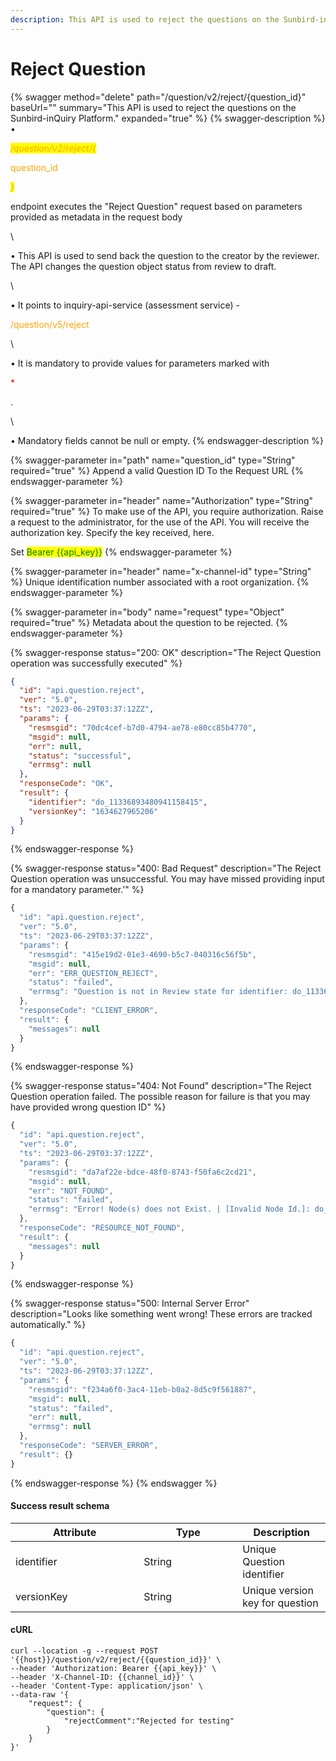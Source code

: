 ```yaml
---
description: This API is used to reject the questions on the Sunbird-inQuiry Platform.
---
```


# Reject Question

{% swagger method="delete" path="/question/v2/reject/{question_id}" baseUrl="" summary="This API is used to reject the questions on the Sunbird-inQuiry Platform." expanded="true" %}
{% swagger-description %}
• 

_<mark style="color:orange;">/question/v2/reject/{</mark>_

<mark style="color:orange;">

question_id

</mark>

_<mark style="color:orange;">}</mark>_

 endpoint executes the "Reject Question" request based on parameters provided as metadata in the request body

\


• This API is used to send back the question to the creator by the reviewer. The API changes the question object status from review to draft.

\


• It points to inquiry-api-service (assessment service) - 

<mark style="color:orange;">

/question/v5/reject

</mark>

\


• It is mandatory to provide values for parameters marked with 

<mark style="color:red;">

\*

</mark>

.

\


• Mandatory fields cannot be null or empty.
{% endswagger-description %}

{% swagger-parameter in="path" name="question_id" type="String" required="true" %}
Append a valid Question ID To the Request URL
{% endswagger-parameter %}

{% swagger-parameter in="header" name="Authorization" type="String" required="true" %}
To make use of the API, you require authorization. Raise a request to the administrator, for the use of the API. You will receive the authorization key. Specify the key received, here.

Set <mark style="color:green;">Bearer \{{api\_key\}}</mark>
{% endswagger-parameter %}

{% swagger-parameter in="header" name="x-channel-id" type="String" %}
Unique identification number associated with a root organization.
{% endswagger-parameter %}

{% swagger-parameter in="body" name="request" type="Object" required="true" %}
Metadata about the question to be rejected.
{% endswagger-parameter %}

{% swagger-response status="200: OK" description="The Reject Question operation was successfully executed" %}
```json
{
  "id": "api.question.reject",
  "ver": "5.0",
  "ts": "2023-06-29T03:37:12ZZ",
  "params": {
    "resmsgid": "70dc4cef-b7d0-4794-ae78-e80cc85b4770",
    "msgid": null,
    "err": null,
    "status": "successful",
    "errmsg": null
  },
  "responseCode": "OK",
  "result": {
    "identifier": "do_11336893480941158415",
    "versionKey": "1634627965206"
  }
}
```
{% endswagger-response %}

{% swagger-response status="400: Bad Request" description="The Reject Question operation was unsuccessful. You may have missed providing input for a mandatory parameter.'" %}
```javascript
{
  "id": "api.question.reject",
  "ver": "5.0",
  "ts": "2023-06-29T03:37:12ZZ",
  "params": {
    "resmsgid": "415e19d2-01e3-4690-b5c7-040316c56f5b",
    "msgid": null,
    "err": "ERR_QUESTION_REJECT",
    "status": "failed",
    "errmsg": "Question is not in Review state for identifier: do_11336893480941158415"
  },
  "responseCode": "CLIENT_ERROR",
  "result": {
    "messages": null
  }
}
```
{% endswagger-response %}

{% swagger-response status="404: Not Found" description="The Reject Question operation failed. The possible reason for failure is that you may have provided wrong question ID" %}
```javascript
{
  "id": "api.question.reject",
  "ver": "5.0",
  "ts": "2023-06-29T03:37:12ZZ",
  "params": {
    "resmsgid": "da7af22e-bdce-48f0-8743-f50fa6c2cd21",
    "msgid": null,
    "err": "NOT_FOUND",
    "status": "failed",
    "errmsg": "Error! Node(s) does not Exist. | [Invalid Node Id.]: do_11336893480941158908"
  },
  "responseCode": "RESOURCE_NOT_FOUND",
  "result": {
    "messages": null
  }
}
```
{% endswagger-response %}

{% swagger-response status="500: Internal Server Error" description="Looks like something went wrong! These errors are tracked automatically." %}
```javascript
{
  "id": "api.question.reject",
  "ver": "5.0",
  "ts": "2023-06-29T03:37:12ZZ",
  "params": {
    "resmsgid": "f234a6f0-3ac4-11eb-b0a2-8d5c9f561887",
    "msgid": null,
    "status": "failed",
    "err": null,
    "errmsg": null
  },
  "responseCode": "SERVER_ERROR",
  "result": {}
}
```
{% endswagger-response %}
{% endswagger %}

#### Success result schema

<table><thead><tr><th width="189.33333333333331">Attribute</th><th width="142">Type</th><th>Description</th></tr></thead><tbody><tr><td>identifier</td><td>String</td><td>Unique Question identifier</td></tr><tr><td>versionKey</td><td>String</td><td>Unique version key for question</td></tr></tbody></table>

#### cURL

```shell
curl --location -g --request POST '{{host}}/question/v2/reject/{{question_id}}' \
--header 'Authorization: Bearer {{api_key}}' \
--header 'X-Channel-ID: {{channel_id}}' \
--header 'Content-Type: application/json' \
--data-raw '{
    "request": {
        "question": {
            "rejectComment":"Rejected for testing"
        }
    }
}'
```
